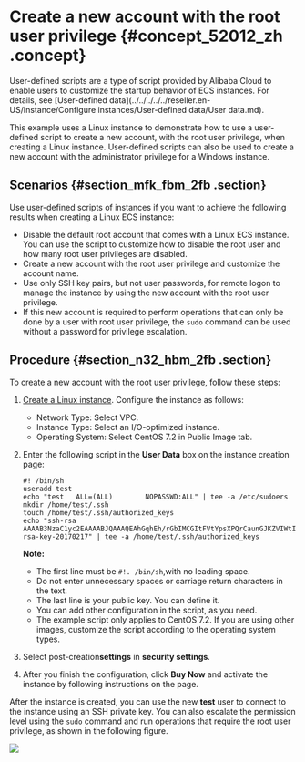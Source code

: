 # Create a new account with the root user privilege {#concept_52012_zh .concept}

User-defined scripts are a type of script provided by Alibaba Cloud to enable users to customize the startup behavior of ECS instances. For details, see [User-defined data](../../../../../reseller.en-US/Instance/Configure instances/User-defined data/User data.md).

This example uses a Linux instance to demonstrate how to use a user-defined script to create a new account, with the root user privilege, when creating a Linux instance. User-defined scripts can also be used to create a new account with the administrator privilege for a Windows instance.

## Scenarios {#section_mfk_fbm_2fb .section}

Use user-defined scripts of instances if you want to achieve the following results when creating a Linux ECS instance:

-   Disable the default root account that comes with a Linux ECS instance. You can use the script to customize how to disable the root user and how many root user privileges are disabled.
-   Create a new account with the root user privilege and customize the account name.
-   Use only SSH key pairs, but not user passwords, for remote logon to manage the instance by using the new account with the root user privilege.
-   If this new account is required to perform operations that can only be done by a user with root user privilege, the `sudo` command can be used without a password for privilege escalation.

## Procedure {#section_n32_hbm_2fb .section}

To create a new account with the root user privilege, follow these steps:

1.  [Create a Linux instance](https://partners-intl.console.aliyun.com/#/ecs). Configure the instance as follows:
    -   Network Type: Select VPC.
    -   Instance Type: Select an I/O-optimized instance.
    -   Operating System: Select CentOS 7.2 in Public Image tab.
2.  Enter the following script in the **User Data** box on the instance creation page:

    ```language-shell
    #! /bin/sh
    useradd test
    echo "test   ALL=(ALL)        NOPASSWD:ALL" | tee -a /etc/sudoers
    mkdir /home/test/.ssh
    touch /home/test/.ssh/authorized_keys
    echo "ssh-rsa AAAAB3NzaC1yc2EAAAABJQAAAQEAhGqhEh/rGbIMCGItFVtYpsXPQrCaunGJKZVIWtINrGZwusLc290qDZ93KCeb8o6X1Iby1Wm+psZY8THE+/BsXq0M0HzfkQZD2vXuhRb4xi1z98JHskX+0jnbjqYGY+Brgai9BvKDXTTSyJtCYUnEKxvcK+d1ZwxbNuk2QZ0ryHESDbSaczlNFgFQEDxhCrvko+zWLjTVnomVUDhdMP2g6fZ0tgFVwkJFV0bE7oob3NOVcrx2TyhfcAjA4M2/Ry7U2MFADDC+EVkpoVDm0SOT/hYJgaVM1xMDlSeE7kzX7yZbJLR1XAWV1xzZkNclY5w1kPnW8qMYuSwhpXzt4gsF0w== rsa-key-20170217" | tee -a /home/test/.ssh/authorized_keys
    
    ```

    **Note:** 

    -   The first line must be `#!. /bin/sh`,with no leading space.
    -   Do not enter unnecessary spaces or carriage return characters in the text.
    -   The last line is your public key. You can define it.
    -   You can add other configuration in the script, as you need.
    -   The example script only applies to CentOS 7.2. If you are using other images, customize the script according to the operating system types.
3.  Select post-creation**settings** in **security settings**.
4.  After you finish the configuration, click **Buy Now** and activate the instance by following instructions on the page.

After the instance is created, you can use the new **test** user to connect to the instance using an SSH private key. You can also escalate the permission level using the `sudo` command and run operations that require the root user privilege, as shown in the following figure.

![](http://static-aliyun-doc.oss-cn-hangzhou.aliyuncs.com/assets/img/9824/155102431212173_en-US.png)

